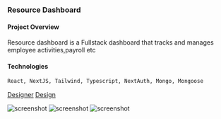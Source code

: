 ### Resource Dashboard

#### Project Overview

Resource dashboard is a Fullstack dashboard that tracks and manages employee activities,payroll etc

#### Technologies

```bash
React, NextJS, Tailwind, Typescript, NextAuth, Mongo, Mongoose
```

[Designer](https://www.behance.net/Barbaraani)
[Design](https://www.behance.net/gallery/189238867/HR-Dashboard-Concept-HR360)

![screenshot](<assets/Screenshot 2024-03-24 at 14.37.18.png>)
![screenshot](<assets/Screenshot 2024-03-24 at 14.37.45.png>)
![screenshot](<assets/Screenshot 2024-03-24 at 14.38.00.png>)
